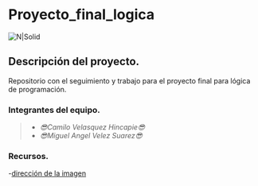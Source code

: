 # Proyecto_final_logica
![N|Solid](https://i.blogs.es/53044d/java/1366_521.jpg)

## Descripción del proyecto.
Repositorio con el seguimiento y trabajo para el proyecto final para lógica de programación.

### Integrantes del equipo.
>- _😎Camilo Velasquez Hincapie😎_
>- _😎Miguel Angel Velez Suarez😎_

### Recursos.
-[dirección de la imagen](https://i.blogs.es/53044d/java/1366_521.jpg)

